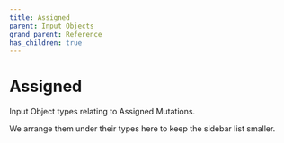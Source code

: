 ```yaml
---
title: Assigned
parent: Input Objects
grand_parent: Reference
has_children: true
---
```


# Assigned

Input Object types relating to Assigned Mutations.

We arrange them under their types here to keep the sidebar list smaller.

